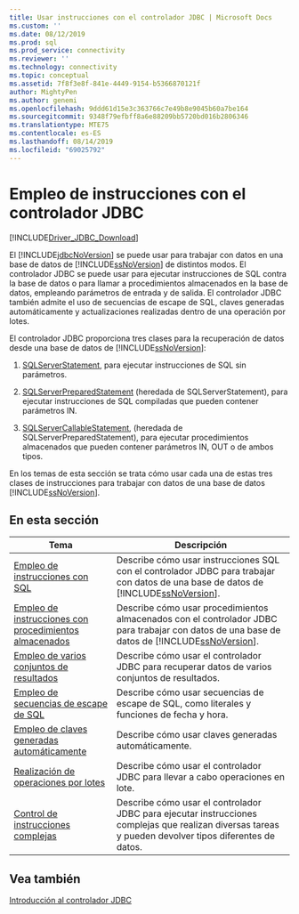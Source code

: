 ```yaml
---
title: Usar instrucciones con el controlador JDBC | Microsoft Docs
ms.custom: ''
ms.date: 08/12/2019
ms.prod: sql
ms.prod_service: connectivity
ms.reviewer: ''
ms.technology: connectivity
ms.topic: conceptual
ms.assetid: 7f8f3e8f-841e-4449-9154-b5366870121f
author: MightyPen
ms.author: genemi
ms.openlocfilehash: 9ddd61d15e3c363766c7e49b8e9045b60a7be164
ms.sourcegitcommit: 9348f79efbff8a6e88209bb5720bd016b2806346
ms.translationtype: MTE75
ms.contentlocale: es-ES
ms.lasthandoff: 08/14/2019
ms.locfileid: "69025792"
---
```

# <a name="using-statements-with-the-jdbc-driver"></a>Empleo de instrucciones con el controlador JDBC

[!INCLUDE[Driver_JDBC_Download](../../includes/driver_jdbc_download.md)]

El [!INCLUDE[jdbcNoVersion](../../includes/jdbcnoversion_md.md)] se puede usar para trabajar con datos en una base de datos de [!INCLUDE[ssNoVersion](../../includes/ssnoversion-md.md)] de distintos modos. El controlador JDBC se puede usar para ejecutar instrucciones de SQL contra la base de datos o para llamar a procedimientos almacenados en la base de datos, empleando parámetros de entrada y de salida. El controlador JDBC también admite el uso de secuencias de escape de SQL, claves generadas automáticamente y actualizaciones realizadas dentro de una operación por lotes.  
  
El controlador JDBC proporciona tres clases para la recuperación de datos desde una base de datos de [!INCLUDE[ssNoVersion](../../includes/ssnoversion-md.md)]:  
  
1. [SQLServerStatement](../../connect/jdbc/reference/sqlserverstatement-class.md), para ejecutar instrucciones de SQL sin parámetros.  
  
2. [SQLServerPreparedStatement](../../connect/jdbc/reference/sqlserverpreparedstatement-class.md) (heredada de SQLServerStatement), para ejecutar instrucciones de SQL compiladas que pueden contener parámetros IN.  
  
3. [SQLServerCallableStatement](../../connect/jdbc/reference/sqlservercallablestatement-class.md), (heredada de SQLServerPreparedStatement), para ejecutar procedimientos almacenados que pueden contener parámetros IN, OUT o de ambos tipos.  
  
 En los temas de esta sección se trata cómo usar cada una de estas tres clases de instrucciones para trabajar con datos de una base de datos [!INCLUDE[ssNoVersion](../../includes/ssnoversion-md.md)].  
  
## <a name="in-this-section"></a>En esta sección  

| Tema                                                                                                    | Descripción                                                                                                                                            |
| -------------------------------------------------------------------------------------------------------- | ------------------------------------------------------------------------------------------------------------------------------------------------------ |
| [Empleo de instrucciones con SQL](../../connect/jdbc/using-statements-with-sql.md)                             | Describe cómo usar instrucciones SQL con el controlador JDBC para trabajar con datos de una base de datos de [!INCLUDE[ssNoVersion](../../includes/ssnoversion-md.md)].    |
| [Empleo de instrucciones con procedimientos almacenados](../../connect/jdbc/using-statements-with-stored-procedures.md) | Describe cómo usar procedimientos almacenados con el controlador JDBC para trabajar con datos de una base de datos de [!INCLUDE[ssNoVersion](../../includes/ssnoversion-md.md)]. |
| [Empleo de varios conjuntos de resultados](../../connect/jdbc/using-multiple-result-sets.md)                           | Describe cómo usar el controlador JDBC para recuperar datos de varios conjuntos de resultados.                                                                       |
| [Empleo de secuencias de escape de SQL](../../connect/jdbc/using-sql-escape-sequences.md)                           | Describe cómo usar secuencias de escape de SQL, como literales y funciones de fecha y hora.                                                               |
| [Empleo de claves generadas automáticamente](../../connect/jdbc/using-auto-generated-keys.md)                             | Describe cómo usar claves generadas automáticamente.                                                                                                     |
| [Realización de operaciones por lotes](../../connect/jdbc/performing-batch-operations.md)                         | Describe cómo usar el controlador JDBC para llevar a cabo operaciones en lote.                                                                                      |
| [Control de instrucciones complejas](../../connect/jdbc/handling-complex-statements.md)                         | Describe cómo usar el controlador JDBC para ejecutar instrucciones complejas que realizan diversas tareas y pueden devolver tipos diferentes de datos.               |
  
## <a name="see-also"></a>Vea también

[Introducción al controlador JDBC](../../connect/jdbc/overview-of-the-jdbc-driver.md)  
